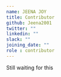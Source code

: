 ```yaml
---
name: JEENA JOY
title: Contributor
github: Jeena2001
twitter: ""
linkedin: ""
slack: ""
joining_date: ""
role : contributor
---
```


Still waiting for this
